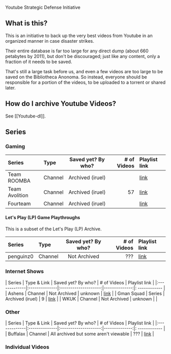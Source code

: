 Youtube Strategic Defense Initiative

## What is this?

This is an initiative to back up the very best videos from Youtube in an organized manner in case disaster strikes. 

Their entire database is far too large for any direct dump (about 660 petabytes by 2011), but don't be discouraged; just like any content, only a fraction of it needs to be saved.

That's still a large task before us, and even a few videos are too large to be saved on the Bibliotheca Anonoma. So instead, everyone should be responsible for a portion of the videos, to be uploaded to a torrent or shared later.

## How do I archive Youtube Videos?

See [[Youtube-dl]].

## Series

### Gaming

| Series		| Type	  | Saved yet? By who?	| # of Videos 	| Playlist link	|
|:---------------------|:--------|:------------------:|--------------:|:-------------|
| Team ROOMBA		| Channel | Archived (iruel)	| 		| [link]() |
| Team Avolition	| Channel | Archived (iruel)	| 57		| [link]() |
| Fourteam		| Channel | Archived (iruel)	|		| [link]() |

#### Let's Play (LP) Game Playthroughs

This is a subset of the Let's Play (LP) Archive.

| Series		| Type	  | Saved yet? By who?	| # of Videos 	| Playlist link	|
|:---------------------|:--------|:------------------:|--------------:|:-------------|
| penguinz0		| Channel | Not Archived	| ???		| [link](http://www.youtube.com/user/penguinz0) |

### Internet Shows

| Series	| Type & Link	| Saved yet? By who?	| # of Videos	| Playlist link	|
|:-------------|:--------------|:--------------------:|--------------:|: ------------	 |
| Ashens	| Channel	| Not Archived 		| unknown	| [link](http://www.youtube.com/user/ashens/videos) |
| Gman Squad 	| Series	| Archived (iruel)	| 9		| [link]() |
| WKUK		| Channel	| Not Archived		| unknown	| |

### Other

| Series	| Type & Link	| Saved yet? By who?	| # of Videos	| Playlist link	|
|:-------------|:--------------|:--------------------:|--------------:|: ------------	 |
| Buffalax     | Channel       | All archived but some aren't viewable | ??? | [link](https://www.youtube.com/user/BuffalaxFanboy/videos) |

### Individual Videos